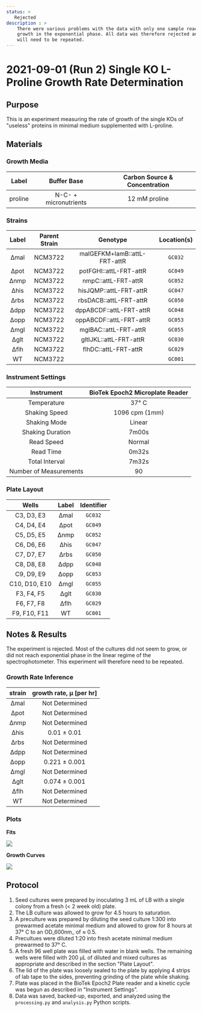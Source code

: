 ```yaml
---
status: >
   Rejected 
description : >
    There were various problems with the data with only one sample reaching 
    growth in the exponential phase. All data was therefore rejected and 
    will need to be repeated.
---
```


# 2021-09-01 (Run 2) Single KO L-Proline Growth Rate Determination

## Purpose
This is an experiment measuring the rate of growth of the single KOs of  "useless" proteins in minimal medium supplemented with L-proline.

## Materials

### Growth Media
| **Label** | **Buffer Base** | **Carbon Source & Concentration** |
|:--:|:--:|:--:|
| proline | N-C- + micronutrients | 12 mM proline |

### Strains 
| **Label** | **Parent Strain**|  **Genotype** | **Location(s)**|
|:--: | :--:| :--:| :--:|
|∆mal| NCM3722 | malGEFKM+lamB::attL-FRT-attR| `GC032`|
|∆pot| NCM3722 | potFGHI::attL-FRT-attR| `GC049`|
|∆nmp| NCM3722 | nmpC::attL-FRT-attR | `GC052`|
|∆his| NCM3722 | hisJQMP::attL-FRT-attR | `GC047`|
|∆rbs | NCM3722 | rbsDACB::attL-FRT-attR | `GC050`|
|∆dpp | NCM3722 | dppABCDF::attL-FRT-attR | `GC048`|
|∆opp | NCM3722 | oppABCDF::attL-FRT-attR | `GC053`|
|∆mgl| NCM3722 | mglBAC::attL-FRT-attR | `GC055`|
|∆glt | NCM3722 | gltIJKL::attL-FRT-attR | `GC030`|
|∆flh | NCM3722 | flhDC::attL-FRT-attR | `GC029`|
|WT| NCM3722 | | `GC001`|

### Instrument Settings
| Instrument | BioTek Epoch2 Microplate Reader|
|:--:| :--:|
| Temperature| 37° C|
| Shaking Speed| 1096 cpm (1mm) |
| Shaking Mode | Linear |
| Shaking Duration| 7m00s|
|Read Speed| Normal|
| Read Time | 0m32s|
| Total Interval | 7m32s |
| Number of Measurements |90 | 

### Plate Layout
| **Wells** | **Label** | **Identifier** |
|:--: | :--:  | :--: |
|C3, D3, E3 | ∆mal | `GC032` | 
|C4, D4, E4 | ∆pot | `GC049` |
|C5, D5, E5 | ∆nmp | `GC052` |
|C6, D6, E6 | ∆his | `GC047` |
|C7, D7, E7 | ∆rbs | `GC050` |
|C8, D8, E8 | ∆dpp | `GC048`| 
|C9, D9, E9 | ∆opp | `GC053` |
|C10, D10, E10 | ∆mgl| `GC055` |
|F3, F4, F5 | ∆glt | `GC030` |
|F6, F7, F8 | ∆flh | `GC029` |
|F9, F10, F11 | WT | `GC001` |


## Notes & Results

The experiment is rejected. Most of the cultures did not seem to grow, or 
did not reach exponential phase in the linear regime of the spectrophotometer. 
This experiment will therefore need to be repeated.

### Growth Rate Inference

| **strain** | **growth rate, µ [per hr]** |
|:--: |:--:|
|∆mal | Not Determined|
|∆pot | Not Determined |
|∆nmp | Not Determined| 
|∆his | 0.01 ± 0.01|
|∆rbs | Not Determined |
|∆dpp | Not Determined|
|∆opp | 0.221 ± 0.001|
|∆mgl | Not Determined|   
|∆glt | 0.074 ± 0.001|  
|∆flh | Not Determined|
|WT   | Not Determined|


### Plots

**Fits**

![](output/2021-09-01_r2_SingleKO_proline_fits.png)

**Growth Curves**

![](output/2021-09-01_r2_SingleKO_proline_raw_traces.png)

## Protocol 
1.  Seed cultures were prepared by inoculating 3 mL of LB with a single colony from a fresh (< 2 week old) plate.
2. The LB culture was allowed to grow for 4.5 hours to saturation. 
3. A preculture was prepared by diluting the seed culture 1:300 into 
prewarmed acetate minimal medium and allowed to grow for 8 hours at 37° C
to an OD_600nm_ of ≈ 0.5.
4. Precultues were diluted  1:20 into fresh acetate minimal medium prewarmed to 37° C. 
4. A fresh 96 well plate was filled with water in blank wells. The remaining wells 
were filled with 200 µL of diluted and mixed cultures as appropriate and described in 
the section "Plate Layout".
5. The lid of the plate was loosely sealed to the plate by applying 4 strips of 
lab tape to the sides, preventing grinding of the plate while shaking. 
6. Plate was placed in the BioTek Epoch2 Plate reader and a kinetic cycle was begun 
as described in "Instrument Settings".
7. Data was saved, backed-up, exported, and analyzed using the `processing.py` and 
`analysis.py` Python scripts.
